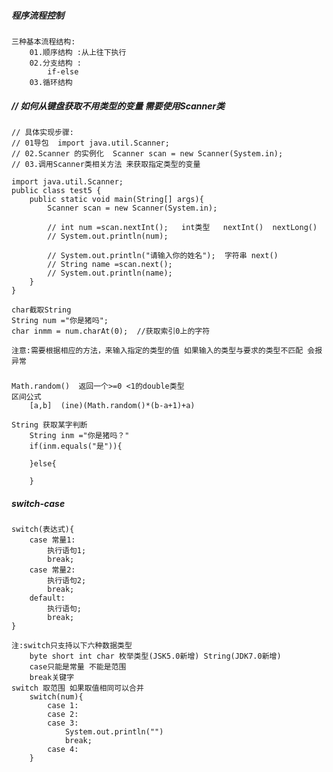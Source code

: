 ##### 程序流程控制
    三种基本流程结构:
        01.顺序结构 :从上往下执行
        02.分支结构 :
            if-else 
        03.循环结构

##### // 如何从键盘获取不用类型的变量 需要使用Scanner类

    // 具体实现步骤:
    // 01导包  import java.util.Scanner;
    // 02.Scanner 的实例化  Scanner scan = new Scanner(System.in);
    // 03.调用Scanner类相关方法 来获取指定类型的变量

    import java.util.Scanner;
    public class test5 {
        public static void main(String[] args){
            Scanner scan = new Scanner(System.in);
            
            // int num =scan.nextInt();   int类型   nextInt()  nextLong()
            // System.out.println(num);

            // System.out.println("请输入你的姓名");  字符串 next()
            // String name =scan.next();
            // System.out.println(name);
        }
    }

    char截取String
    String num ="你是猪吗";
    char inmm = num.charAt(0);  //获取索引0上的字符

    注意:需要根据相应的方法，来输入指定的类型的值 如果输入的类型与要求的类型不匹配 会报异常

#####
    Math.random()  返回一个>=0 <1的double类型
    区间公式 
        [a,b]  (ine)(Math.random()*(b-a+1)+a)

    String 获取某字判断
        String inm ="你是猪吗？"
        if(inm.equals("是")){

        }else{

        }

##### switch-case
    switch(表达式){
        case 常量1:
            执行语句1;
            break;
        case 常量2:
            执行语句2;
            break;
        default:
            执行语句;
            break;
    }

    注:switch只支持以下六种数据类型
        byte short int char 枚举类型(JSK5.0新增) String(JDK7.0新增)
        case只能是常量 不能是范围
        break关键字
    switch 取范围 如果取值相同可以合并
        switch(num){
            case 1:
            case 2:
            case 3:
                System.out.println("")
                break;
            case 4:
        }

